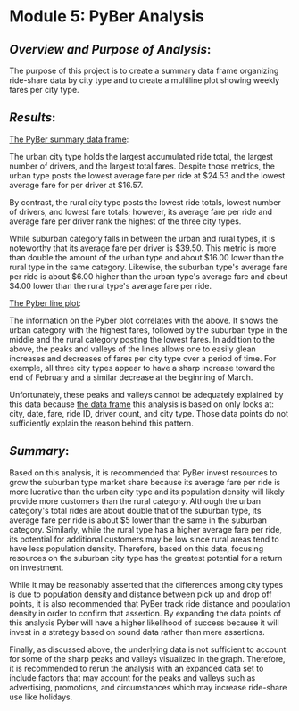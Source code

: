 # Module 5: PyBer Analysis

## *Overview and Purpose of Analysis*:
The purpose of this project is to create a summary data frame organizing ride-share data by city type and to create a multiline plot showing weekly fares per city type.

## *Results*:
[The PyBer summary data frame](https://github.com/laurlen2112/Pyber_Analysis/blob/main/analysis/PyBer_DF_Summary.png):

 The urban city type holds the largest accumulated ride total, the largest number of drivers, and the largest total fares.  Despite those 
  metrics, the urban type posts the lowest average fare per ride at $24.53 and the lowest average fare for per driver at $16.57.  

 By contrast, the rural city type posts the lowest ride totals, lowest number of drivers, and lowest fare totals; however, its average fare per ride and 
  average fare per driver rank the highest of the three city types.  

 While suburban category falls in between the urban and rural types, it is noteworthy that its average fare per driver is $39.50.  This metric is more than double the amount of 
  the urban type and about $16.00 lower than the rural type in the same category.  Likewise, the suburban type's average fare per ride is about $6.00 higher than the urban type's average fare and about 
		$4.00 lower than the rural type's average fare per ride.
 
[The Pyber line plot](https://github.com/laurlen2112/Pyber_Analysis/blob/main/analysis/PyBer_Plot.png):

 The information on the Pyber plot correlates with the above.  It shows the urban category with the highest fares, followed by the suburban type in the middle and the rural category posting the lowest fares.  In addition to the above, the peaks and valleys of the lines allows one to easily glean increases and decreases of fares per city type over a period of time.  For example, all three city types appear to have a sharp increase toward the end of February and a similar decrease at the beginning of March.  

 Unfortunately, these peaks and valleys cannot be adequately explained by this data because [the data frame](https://github.com/laurlen2112/Pyber_Analysis/blob/main/analysis/pyber%20analysis%20DF%20in%20code.png)  this analysis is based on only looks at: city, date, fare, ride ID, driver count, and city type.  Those data points do not sufficiently explain the reason behind this pattern.

## *Summary*:

Based on this analysis, it is recommended that PyBer invest resources to grow the suburban type market share because its average fare per ride is more lucrative than the urban city type and its population density will likely provide more customers than the rural category.  Although the urban category's total rides are about double that of the suburban type, its average fare per ride is about $5 lower than the same in the suburban category.  Similarly, while the rural type has a higher average fare per ride, its potential for additional customers may be low since rural areas tend to have less population density.  Therefore, based on this data, focusing resources on the suburban city type has the greatest potential for a return on investment.

While it may be reasonably asserted that the differences among city types is due to population density and distance between pick up and drop off points, it is also recommended that PyBer track ride distance and population density in order to confirm that assertion.  By expanding the data points of this analysis Pyber will have a higher likelihood of success because it will invest in a strategy based on sound data rather than mere assertions.

Finally, as discussed above, the underlying data is not sufficient to account for some of the sharp peaks and valleys visualized in the graph.  Therefore, it is recommended to rerun the analysis with an expanded data set to include factors that may account for the peaks and valleys such as advertising, promotions, and circumstances which may increase ride-share use like holidays. 
